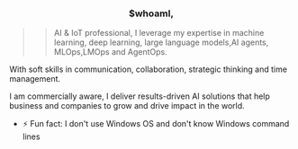 ### <div align="center">$whoamI,
>> AI & IoT professional, I leverage my expertise in machine learning, deep learning, large language models,AI agents, MLOps,LMOps and AgentOps. 

With soft skills in communication, collaboration, strategic thinking and time management. 

I am commercially aware, I deliver results-driven AI solutions that help business and companies to grow and drive impact in the world.</div>  

- ⚡ Fun fact: I don't use Windows OS and don't know Windows command lines  
  

<br/>  


